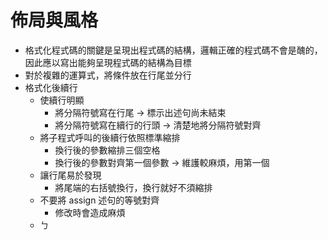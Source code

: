 # 佈局與風格
* 格式化程式碼的關鍵是呈現出程式碼的結構，邏輯正確的程式碼不會是醜的，因此應以寫出能夠呈現程式碼的結構為目標
* 對於複雜的運算式，將條件放在行尾並分行
* 格式化後續行
	* 使續行明顯
		* 將分隔符號寫在行尾 -> 標示出述句尚未結束
		* 將分隔符號寫在續行的行頭 -> 清楚地將分隔符號對齊
	* 將子程式呼叫的後續行依照標準縮排
		* 換行後的參數縮排三個空格
		* 換行後的參數對齊第一個參數 -> 維護較麻煩，用第一個
	* 讓行尾易於發現
		* 將尾端的右括號換行，換行就好不須縮排
	* 不要將 assign 述句的等號對齊
		* 修改時會造成麻煩
	* ㄅ
<!--stackedit_data:
eyJoaXN0b3J5IjpbMTU5MDMzNjExLDE1MzI3MjY3NTYsNzgzMz
IyMjEyLDE1NjQ4NDMxMywtMTE0NzU0MDY3OCwxNDUwNTM1ODI0
XX0=
-->